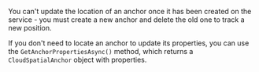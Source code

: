 You can't update the location of an anchor once it has been created on the service - you must create a new anchor and delete the old one to track a new position.

If you don't need to locate an anchor to update its properties, you can use the `GetAnchorPropertiesAsync()` method, which returns a `CloudSpatialAnchor` object with properties.
